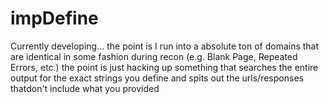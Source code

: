 # impDefine
Currently developing... the point is I run into a absolute ton of domains that are identical in some fashion during recon (e.g. Blank Page, Repeated Errors, etc.) the point is just hacking up something that searches the entire output for the exact strings you define and spits out the urls/responses thatdon't include what you provided 
